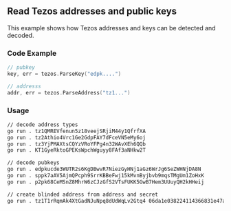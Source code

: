 ## Read Tezos addresses and public keys

This example shows how Tezos addresses and keys can be detected and decoded.

### Code Example

```go
// pubkey
key, err = tezos.ParseKey("edpk....")

// addresss
addr, err = tezos.ParseAddress("tz1...")
```

### Usage

```sh
// decode address types
go run . tz1QMREVfenun5z18veejSRjiM44y1QfrfXA
go run . tz2Athio4Vrc1Ge2GdpFAY7dFceVN5eMy6oj
go run . tz3YjPMAXtsCQYzVRoYFPg4n32WAvXEh6QQb
go run . KT1GyeRktoGPEKsWpchWguyy8FAf3aNHkw2T

// decode pubkeys
go run . edpkucde3WUTR2s6KgDBwvR7NiezGyHNj1aGz6WrJg6SeZWHNjDA8N
go run . sppk7aAV5AjmQPcph9SrrKBBeFwj15kMvnByjbvb9mqsTMgUm1ZoHxK
go run . p2pk68CeMSnZ8MhrW6zCJzGfS2VTsFUKK5GwB7Hem3UUuyQH2kHHeij

// create blinded address from address and secret
go run . tz1T1rRqmAk4XtGadNJuNpq8dUdWqLv2Gtq4 06da1e038224114366831e47aee7f128f4675311
```